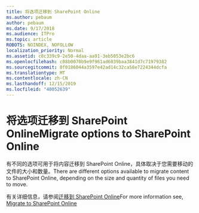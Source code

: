 ```yaml
---
title: 将选项迁移到 SharePoint Online
ms.author: pebaum
author: pebaum
ms.date: 9/17/2018
ms.audience: ITPro
ms.topic: article
ROBOTS: NOINDEX, NOFOLLOW
localization_priority: Normal
ms.assetid: c8c339c9-2e50-4daa-aa91-3eb5053e2bc6
ms.openlocfilehash: c08b0070b9e9f961ad6039baa3841d7c71979382
ms.sourcegitcommit: 0f0186044a3597e42ad14c32ca58e7224344dcfa
ms.translationtype: MT
ms.contentlocale: zh-CN
ms.lasthandoff: 12/15/2019
ms.locfileid: "40052639"
---
```

# <a name="migrate-options-to-sharepoint-online"></a><span data-ttu-id="78709-102">将选项迁移到 SharePoint Online</span><span class="sxs-lookup"><span data-stu-id="78709-102">Migrate options to SharePoint Online</span></span>

<span data-ttu-id="78709-103">有不同的选项可用于将内容迁移到 SharePoint Online，具体取决于您需要移动的文件的大小和数量。</span><span class="sxs-lookup"><span data-stu-id="78709-103">There are different options available to migrate content to SharePoint Online, depending on the size and quantity of files you need to move.</span></span>
  
<span data-ttu-id="78709-104">有关详细信息，请参阅[迁移到 SharePoint Online](https://go.microsoft.com/fwlink/?linkid-2022029)</span><span class="sxs-lookup"><span data-stu-id="78709-104">For more information see, [Migrate to SharePoint Online](https://go.microsoft.com/fwlink/?linkid-2022029)</span></span>
  


